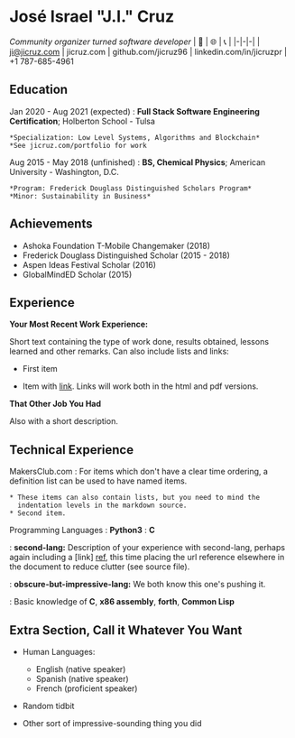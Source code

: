 José Israel "J.I." Cruz
============
*Community organizer turned software developer*
| 📧 | 🌐 | 📞 |
|-|-|-|
|  ji@jicruz.com | jicruz.com \| github.com/jicruz96 \| linkedin.com/in/jicruzpr |  +1 787-685-4961


Education
---------

Jan 2020 - Aug 2021 (expected)
:   **Full Stack Software Engineering Certification**; Holberton School - Tulsa

    *Specialization: Low Level Systems, Algorithms and Blockchain*
    *See jicruz.com/portfolio for work

Aug 2015 - May 2018 (unfinished)
:   **BS, Chemical Physics**; American University - Washington, D.C.

    *Program: Frederick Douglass Distinguished Scholars Program*
    *Minor: Sustainability in Business*

Achievements
----------
* Ashoka Foundation T-Mobile Changemaker (2018)
* Frederick Douglass Distinguished Scholar (2015 - 2018)
* Aspen Ideas Festival Scholar (2016)
* GlobalMindED Scholar (2015)


Experience
----------

**Your Most Recent Work Experience:**

Short text containing the type of work done, results obtained,
lessons learned and other remarks. Can also include lists and
links:

* First item

* Item with [link](http://www.example.com). Links will work both in
  the html and pdf versions.

**That Other Job You Had**

Also with a short description.

Technical Experience
--------------------

MakersClub.com
:   For items which don't have a clear time ordering, a definition
    list can be used to have named items.

    * These items can also contain lists, but you need to mind the
      indentation levels in the markdown source.
    * Second item.

Programming Languages
:   **Python3**
:   **C**

:   **second-lang:** Description of your experience with second-lang,
    perhaps again including a [link] [ref], this time placing the url
    reference elsewhere in the document to reduce clutter (see source
    file). 

:   **obscure-but-impressive-lang:** We both know this one's pushing
    it.

:   Basic knowledge of **C**, **x86 assembly**, **forth**, **Common Lisp**

[ref]: https://github.com/githubuser/superlongprojectname

Extra Section, Call it Whatever You Want
----------------------------------------

* Human Languages:

     * English (native speaker)
     * Spanish (native speaker)
     * French (proficient speaker)

* Random tidbit

* Other sort of impressive-sounding thing you did
